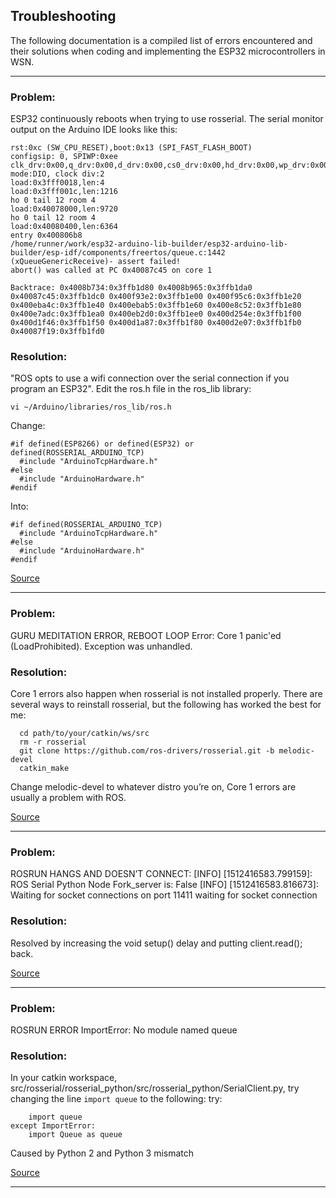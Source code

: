 ## Troubleshooting
The following documentation is a compiled list of errors encountered and their solutions when coding and implementing the ESP32 microcontrollers in WSN.

----
### Problem:
ESP32 continuously reboots when trying to use rosserial. The serial monitor output on the Arduino IDE looks like this:

```
rst:0xc (SW_CPU_RESET),boot:0x13 (SPI_FAST_FLASH_BOOT)
configsip: 0, SPIWP:0xee
clk_drv:0x00,q_drv:0x00,d_drv:0x00,cs0_drv:0x00,hd_drv:0x00,wp_drv:0x00
mode:DIO, clock div:2
load:0x3fff0018,len:4
load:0x3fff001c,len:1216
ho 0 tail 12 room 4
load:0x40078000,len:9720
ho 0 tail 12 room 4
load:0x40080400,len:6364
entry 0x400806b8
/home/runner/work/esp32-arduino-lib-builder/esp32-arduino-lib-builder/esp-idf/components/freertos/queue.c:1442 (xQueueGenericReceive)- assert failed!
abort() was called at PC 0x40087c45 on core 1

Backtrace: 0x4008b734:0x3ffb1d80 0x4008b965:0x3ffb1da0 0x40087c45:0x3ffb1dc0 0x400f93e2:0x3ffb1e00 0x400f95c6:0x3ffb1e20 0x400eba4c:0x3ffb1e40 0x400ebab5:0x3ffb1e60 0x400e8c52:0x3ffb1e80 0x400e7adc:0x3ffb1ea0 0x400eb2d0:0x3ffb1ee0 0x400d254e:0x3ffb1f00 0x400d1f46:0x3ffb1f50 0x400d1a87:0x3ffb1f80 0x400d2e07:0x3ffb1fb0 0x40087f19:0x3ffb1fd0

```

### Resolution:
"ROS opts to use a wifi connection over the serial connection if you program an ESP32". Edit the ros.h file in the ros_lib library:

```
vi ~/Arduino/libraries/ros_lib/ros.h
```

Change:

```
#if defined(ESP8266) or defined(ESP32) or defined(ROSSERIAL_ARDUINO_TCP)
  #include "ArduinoTcpHardware.h"
#else
  #include "ArduinoHardware.h"
#endif
```

Into:

```
#if defined(ROSSERIAL_ARDUINO_TCP)
  #include "ArduinoTcpHardware.h"
#else
  #include "ArduinoHardware.h"
#endif
```

[Source](https://github.com/espressif/arduino-esp32/issues/4807#issuecomment-782414911)

----

### Problem:
GURU MEDITATION ERROR, REBOOT LOOP
Error: Core 1 panic'ed (LoadProhibited). Exception was unhandled.

### Resolution:
Core 1 errors also happen when rosserial is not installed properly. There are several ways to reinstall rosserial, but the following has worked the best for me:

  ```
	cd path/to/your/catkin/ws/src
	rm -r rosserial
	git clone https://github.com/ros-drivers/rosserial.git -b melodic-devel
	catkin_make
  ```

Change melodic-devel to whatever distro you’re on, Core 1 errors are usually a problem with ROS.

[Source](https://answers.ros.org/question/355801/rosserial-python-on-ros-noetic/)

----

### Problem:
ROSRUN HANGS AND DOESN’T CONNECT:
[INFO] [1512416583.799159]: ROS Serial Python Node Fork_server is: False [INFO] [1512416583.816673]: Waiting for socket connections on port 11411 waiting for socket connection 

### Resolution:
Resolved by increasing the void setup() delay and putting client.read(); back.

[Source](https://github.com/agnunez/espros/issues/3)

----

### Problem:
ROSRUN ERROR
ImportError: No module named queue

### Resolution:
In your catkin workspace, src/rosserial/rosserial_python/src/rosserial_python/SerialClient.py, try changing the line `import queue` to the following:
try: 
```
    import queue
except ImportError:
    import Queue as queue
```

Caused by Python 2 and Python 3 mismatch

[Source](https://answers.ros.org/question/362043/importerror-no-module-named-queue/)

----
